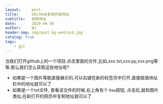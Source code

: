 ```yaml
---
layout:     post
title:      GHitHub复制内容地址
subtitle:   获取地址
date:       2019-04-30
author:     WJ
header-img: img/post-bg-android.jpg
catalog: true
tags:
    - git
---
```


当我们打开github上的一个项目.点击里面的文件,比如,xxx.txt,xxx.py,xxx.png等等.那么我们怎么获取这些地址呢?

- 如果是一个图片等能直接展示的,可以右键在新的标签页中打开,直接赋值地址栏中的地址就可以了
- 如果是一个txt文件, 查看该文件的时候,右上角有个 `Raw`按钮, 点击后,就和图片类似,在新打开的网页中复制地址就可以了
